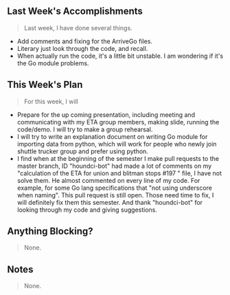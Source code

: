 ## Last Week's Accomplishments

>Last week, I have done several things.

- Add comments and fixing for the ArriveGo files.
- Literary just look through the code, and recall. 
- When actually run the code, it's a little bit unstable. I am wondering if it's the Go module problems.

## This Week's Plan

> For this week, I will
 
- Prepare for the up coming presentation, including meeting and communicating with my ETA group members,
making slide, running the code/demo. I will try to make a group rehearsal. 
- I will try to write an explanation document on writing Go module for importing data from python, which will 
work for people who newly join shuttle trucker group and prefer using python. 
- I find when at the beginning of the semester I make pull requests to the master branch, ID "houndci-bot" had 
made a lot of comments on my "calculation of the ETA for union and blitman stops #197 " file, I have not solve them. 
He almost commented on every line of my code. For example, for some Go lang specifications that 
"not using underscore when naming". This pull request is still open. Those need time to fix, I will definitely fix them this semester. And 
thank "houndci-bot" for looking through my code and giving suggestions. 


## Anything Blocking?

> None. 


## Notes

> None.
